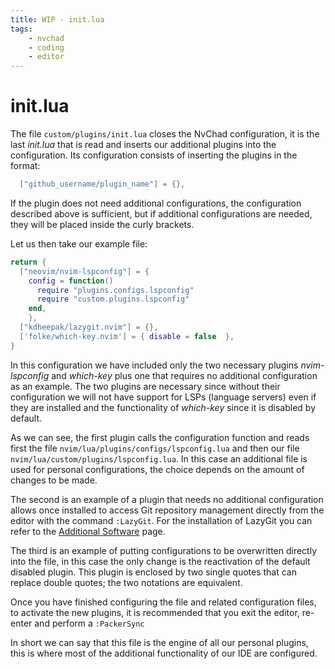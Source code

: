 ```yaml
---
title: WIP - init.lua
tags:
    - nvchad
    - coding
    - editor
---
```


# init.lua

The file `custom/plugins/init.lua` closes the NvChad configuration, it is the last *init.lua* that is read and inserts our additional plugins into the configuration. Its configuration consists of inserting the plugins in the format:

```lua
  ["github_username/plugin_name"] = {},
```

If the plugin does not need additional configurations, the configuration described above is sufficient, but if additional configurations are needed, they will be placed inside the curly brackets.

Let us then take our example file:

```lua
return {
  ["neovim/nvim-lspconfig"] = {
    config = function()
      require "plugins.configs.lspconfig"
      require "custom.plugins.lspconfig"
    end,
	},
  ["kdheepak/lazygit.nvim"] = {},
  ['folke/which-key.nvim'] = { disable = false  },
}
```

In this configuration we have included only the two necessary plugins *nvim-lspconfig* and *which-key* plus one that requires no additional configuration as an example. The two plugins are necessary since without their configuration we will not have support for LSPs (language servers) even if they are installed and the functionality of *which-key* since it is disabled by default.

As we can see, the first plugin calls the configuration function and reads first the file `nvim/lua/plugins/configs/lspconfig.lua` and then our file `nvim/lua/custom/plugins/lspconfig.lua`. In this case an additional file is used for personal configurations, the choice depends on the amount of changes to be made.

The second is an example of a plugin that needs no additional configuration allows once installed to access Git repository management directly from the editor with the command `:LazyGit`. For the installation of LazyGit you can refer to the [Additional Software](../../additional_software.md) page.

The third is an example of putting configurations to be overwritten directly into the file, in this case the only change is the reactivation of the default disabled plugin. This plugin is enclosed by two single quotes that can replace double quotes; the two notations are equivalent.

Once you have finished configuring the file and related configuration files, to activate the new plugins, it is recommended that you exit the editor, re-enter and perform a `:PackerSync`

In short we can say that this file is the engine of all our personal plugins, this is where most of the additional functionality of our IDE are configured.
